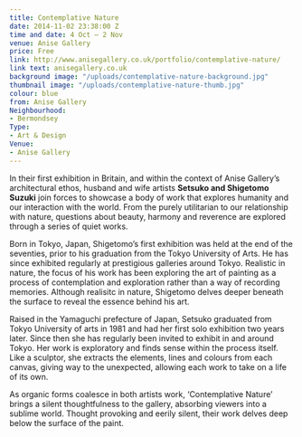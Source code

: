 ```yaml
---
title: Contemplative Nature
date: 2014-11-02 23:38:00 Z
time and date: 4 Oct – 2 Nov
venue: Anise Gallery
price: Free
link: http://www.anisegallery.co.uk/portfolio/contemplative-nature/
link text: anisegallery.co.uk
background image: "/uploads/contemplative-nature-background.jpg"
thumbnail image: "/uploads/contemplative-nature-thumb.jpg"
colour: blue
from: Anise Gallery
Neighbourhood:
- Bermondsey
Type:
- Art & Design
Venue:
- Anise Gallery
---
```


In their first exhibition in Britain, and within the context of Anise Gallery’s architectural ethos, husband and wife artists **Setsuko and Shigetomo Suzuki** join forces to showcase a body of work that explores humanity and our interaction with the world. From the purely utilitarian to our relationship with nature, questions about beauty, harmony and reverence are explored through a series of quiet works.

Born in Tokyo, Japan, Shigetomo’s first exhibition was held at the end of the seventies, prior to his graduation from the Tokyo University of Arts. He has since exhibited regularly at prestigious galleries around Tokyo. Realistic in nature, the focus of his work has been exploring the art of painting as a process of contemplation and exploration rather than a way of recording memories. Although realisitc in nature, Shigetomo delves deeper beneath the surface to reveal the essence behind his art.

Raised in the Yamaguchi prefecture of Japan, Setsuko graduated from Tokyo University of arts in 1981 and had her first solo exhibition two years later. Since then she has regularly been invited to exhibit in and around Tokyo. Her work is exploratory and finds sense within the process itself. Like a sculptor, she extracts the elements, lines and colours from each canvas, giving way to the unexpected, allowing each work to take on a life of its own.

As organic forms coalesce in both artists work, ‘Contemplative Nature’ brings a silent thoughtfulness to the gallery, absorbing viewers into a sublime world. Thought provoking and eerily silent, their work delves deep below the surface of the paint.
